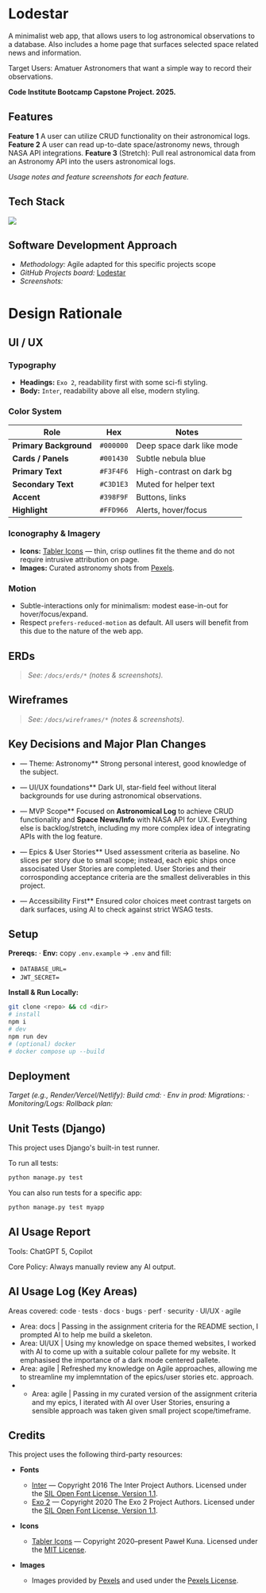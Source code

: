 # Lodestar

A minimalist web app, that allows users to log astronomical observations to a database. Also includes a home page that surfaces selected space related news and information.

Target Users: Amatuer Astronomers that want a simple way to record their observations.

**Code Institute Bootcamp Capstone Project. 2025.**

## Features

**Feature 1** A user can utilize CRUD functionality on their astronomical logs.
**Feature 2** A user can read up-to-date space/astronomy news, through NASA API integrations.
**Feature 3** (Stretch): Pull real astronomical data from an Astronomy API into the users astronomical logs.

*Usage notes and feature screenshots for each feature.*

## Tech Stack

<p align="left">
  <img src="https://skillicons.dev/icons?i=html,css,js,django,postgres,heroku" />
</p>

## Software Development Approach

* *Methodology:* Agile adapted for this specific projects scope
* *GitHub Projects board:* [Lodestar](https://github.com/users/curtisnlogan/projects/12/views/1)
* *Screenshots:*

# Design Rationale

## UI / UX

### Typography

* **Headings:** `Exo 2`, readability first with some sci-fi styling.
* **Body:** `Inter`, readability above all else, modern styling.

### Color System

| Role                   | Hex       | Notes                         |
| ---------------------- | --------- | ----------------------------- |
| **Primary Background** | `#000000` | Deep space dark like mode     |
| **Cards / Panels**     | `#001430` | Subtle nebula blue            |
| **Primary Text**       | `#F3F4F6` | High-contrast on dark bg      |
| **Secondary Text**     | `#C3D1E3` | Muted for helper text         |
| **Accent**             | `#398F9F` | Buttons, links                |
| **Highlight**          | `#FFD966` | Alerts, hover/focus           |

### Iconography & Imagery

* **Icons:** [Tabler Icons](https://tabler.io/icons) — thin, crisp outlines fit the theme and do not require intrusive attribution on page.
* **Images:** Curated astronomy shots from [Pexels](https://www.pexels.com/).

### Motion

* Subtle-interactions only for minimalism: modest ease-in-out for hover/focus/expand.
* Respect `prefers-reduced-motion` as default. All users will benefit from this due to the nature of the web app.

## ERDs

> *See: `/docs/erds/*` (notes & screenshots).*

## Wireframes

> *See: `/docs/wireframes/*` (notes & screenshots).*

## Key Decisions and Major Plan Changes

* — Theme: Astronomy**
  Strong personal interest, good knowledge of the subject.

* — UI/UX foundations**
  Dark UI, star-field feel without literal backgrounds for use during astronomical observations.

* — MVP Scope**
  Focused on **Astronomical Log** to achieve CRUD functionality and **Space News/Info** with NASA API for UX. Everything else is backlog/stretch, including my more complex idea of integrating APIs with the log feature.

* — Epics & User Stories**
  Used assessment criteria as baseline. No slices per story due to small scope; instead, each epic ships once associsated User Stories are completed. User Stories and their corrosponding acceptance criteria are the smallest deliverables in this project.

* — Accessibility First**
  Ensured color choices meet contrast targets on dark surfaces, using AI to check against strict WSAG tests.

## Setup

**Prereqs:** <!-- Node/Python version --> · <!-- DB -->
**Env:** copy `.env.example` → `.env` and fill:

* `DATABASE_URL=` <!-- TODO -->
* `JWT_SECRET=` <!-- TODO -->

**Install & Run Locally:**

```bash
git clone <repo> && cd <dir>
# install
npm i
# dev
npm run dev
# (optional) docker
# docker compose up --build
```

## Deployment

*Target (e.g., Render/Vercel/Netlify):* <!-- TODO -->
*Build cmd:* <!-- TODO --> · *Env in prod:* <!-- TODO -->
*Migrations:* <!-- TODO --> · *Monitoring/Logs:* <!-- TODO -->
*Rollback plan:* <!-- TODO one line -->

## Unit Tests (Django)

This project uses Django's built-in test runner.

To run all tests:

```bash
python manage.py test
```

You can also run tests for a specific app:

```bash
python manage.py test myapp
```

## AI Usage Report

Tools: ChatGPT 5, Copilot  

Core Policy: Always manually review any AI output.

## AI Usage Log (Key Areas)

Areas covered: code · tests · docs · bugs · perf · security · UI/UX · agile

- Area: docs | Passing in the assignment criteria for the README section, I prompted AI to help me build a skeleton.
- Area: UI/UX | Using my knowledge on space themed websites, I worked with AI to come up with a suitable colour pallete for my website. It emphasised the importance of a dark mode centered pallete.
- Area: agile | Refreshed my knowledge on Agile approaches, allowing me to streamline my implemntation of the epics/user stories etc. approach.
- - Area: agile | Passing in my curated version of the assignment criteria and my epics, I iterated with AI over User Stories, ensuring a sensible approach was taken given small project scope/timeframe.

## Credits

This project uses the following third-party resources:

- **Fonts**  
  - [Inter](https://github.com/rsms/inter) — Copyright 2016 The Inter Project Authors. Licensed under the [SIL Open Font License, Version 1.1](https://openfontlicense.org/).  
  - [Exo 2](https://fonts.google.com/specimen/Exo+2) — Copyright 2020 The Exo 2 Project Authors. Licensed under the [SIL Open Font License, Version 1.1](https://openfontlicense.org/).  

- **Icons**  
  - [Tabler Icons](https://tabler.io/icons) — Copyright 2020–present Paweł Kuna. Licensed under the [MIT License](https://github.com/tabler/tabler-icons/blob/master/LICENSE).  

- **Images**  
  - Images provided by [Pexels](https://www.pexels.com/) and used under the [Pexels License](https://www.pexels.com/license/).
